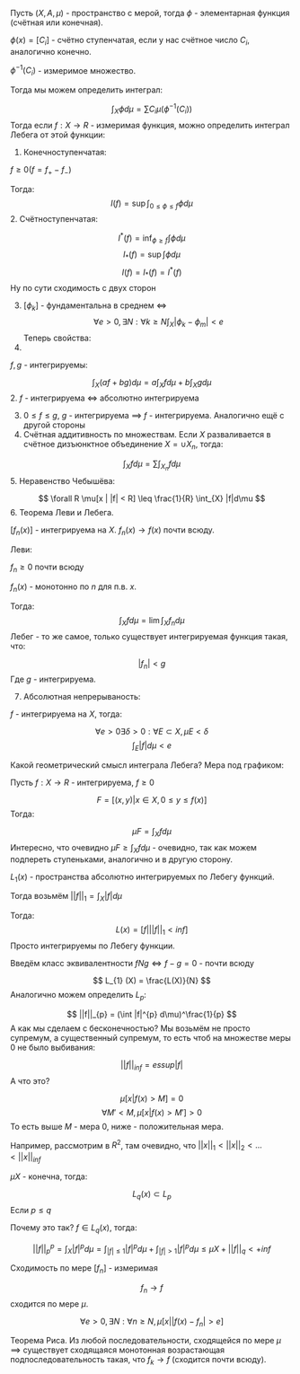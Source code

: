 Пусть $(X, A, \mu)$ - пространство с мерой, тогда $\phi$ - элементарная функция (счётная или конечная).

$\phi(x) = [C_{i}]$ - счётно ступенчатая, если у нас счётное число $C_{i}$, аналогично конечно.

$\phi^{-1}(C_{i})$ - измеримое множество.

Тогда мы можем определить интеграл:

$$
\int_{X} \phi d\mu = \sum\limits C_{i} \mu(\phi^{-1}(C_{i}))
$$
Тогда если $f: X \rightarrow R$ - измеримая функция, можно определить интеграл Лебега от этой функции:

1. Конечноступенчатая:

$f \geq 0 (f = f_{+} - f_{-})$

Тогда:
$$
I(f) = \sup \int_{0\leq\phi\leq f} \phi d\mu
$$
2. Счётноступенчатая:

$$
I^{*}(f) = \inf_{\phi \geq f} \int \phi d\mu
$$
$$
I_{*} (f) = \sup \int \phi d\mu
$$
$$
I(f) = I_{*}(f) = I^{*}(f)
$$
Ну по сути сходимость с двух сторон

3. $[\phi_{k}]$ - фундаментальна в среднем $\iff$ $$\forall e > 0, \exists N : \forall k \geq N \int_{X} |\phi_{k} - \phi_{m}| < e$$
Теперь свойства:
1. 
$f, g$ - интегрируемы:

$$
\int_{X} (af + bg)d\mu = a \int_{X} fd\mu + b \int_{X} gd\mu
$$
2. $f$ - интегрируема $\iff$ абсолютно интегрируема

3. $0 \leq f \leq g$, $g$ - интегрируема $\implies$ $f$ - интегрируема. Аналогично ещё с другой стороны
4. Счётная аддитивность по множествам. Если $X$ разваливается в счётное дизъюнктное объединение $X = \cup X_{n}$, тогда:

$$
\int_{X} fd\mu = \sum\limits \int_{X_{n}} fd\mu
$$
5. 
Неравенство Чебышёва:

$$
\forall R \mu[x | |f| < R] \leq \frac{1}{R} \int_{X} |f|d\mu 
$$
6. Теорема Леви и Лебега.

$[f_{n}(x)]$ - интегрируема на $X$.
$f_{n}(x) \rightarrow f(x)$ почти всюду.

Леви:

$f_{n} \geq 0$ почти всюду

$f_{n}(x)$ - монотонно по $n$ для п.в. $x$.

Тогда:
$$
\int_{X} fd\mu = \lim \int_{X} f_{n}d\mu
$$
Лебег - то же самое, только существует интегрируемая функция такая, что:

$$
|f_{n}| < g
$$
Где $g$ - интегрируема.

7. Абсолютная непрерываность:

$f$ - интегрируема на $X$, тогда:

$$
\forall e > 0 \exists \delta > 0: \forall E \subset X, \mu E < \delta
$$
$$
\int_{E} |f|d\mu < e
$$

Какой геометрический смысл интеграла Лебега? Мера под графиком:

Пусть $f : X \rightarrow R$ - интегрируема, $f \geq 0$

$$
F = [(x, y) | x \in X, 0 \leq y \leq f(x)]
$$
Тогда:

$$
\mu F = \int_{X} fd\mu
$$
Интересно, что очевидно $\mu F \geq \int_{X} fd\mu$ - очевидно, так как можем подпереть ступеньками, аналогично и в другую сторону.

$L_{1}(x)$ - пространства абсолютно интегрируемых по Лебегу функций.

Тогда возьмём $||f||_{1} = \int_{X} |f|d\mu$

Тогда:
$$
L(x) = [f | ||f||_{1} < inf]
$$
Просто интегрируемы по Лебегу функции.

Введём класс эквивалентности $fNg \iff f - g = 0$ - почти всюду

$$
L_{1} (X) = \frac{L(X)}{N}
$$
Аналогично можем определить $L_{p}$:

$$
||f||_{p} = (\int |f|^{p} d\mu)^\frac{1}{p}
$$
А как мы сделаем с бесконечностью? Мы возьмём не просто супремум, а существенный супремум, то есть чтоб на множестве меры 0 не было выбивания:

$$
||f||_{inf} = essup |f|
$$
А что это?

$$
\mu[x | f(x) > M] = 0
$$
$$
\forall M' < M, \mu[x | f(x) > M'] > 0
$$
То есть выше $M$ - мера 0, ниже - положительная мера.

Например, рассмотрим в $R^{2}$, там очевидно, что $||x||_{1} < ||x||_{2} < ... < ||x||_{inf}$

$\mu X$ - конечна, тогда:

$$
L_{q}(x) \subset L_{p}
$$
Если $p \leq q$

Почему это так? $f \in L_{q}(x)$, тогда:

$$
||f||_{p}^{p} = \int_{X} |f|^{p} d\mu = \int_{|f| \leq 1} |f|^{p} d\mu + \int_{|f| > 1} |f|^{p} d\mu \leq \mu X + ||f||_{q} < +inf
$$


Сходимость по мере $[f_{n}]$ - измеримая

$$
f_{n} \rightarrow f
$$
сходится по мере $\mu$.

$$
\forall e > 0, \exists N: \forall n \geq N, \mu[x | |f(x) - f_{n}| > e]
$$

Теорема Риса. Из любой последовательности, сходящейся по мере $\mu$ $\implies$ существует сходящаяся монотонная возрастающая подпоследовательность такая, что $f_{k} \rightarrow f$ (сходится почти всюду).